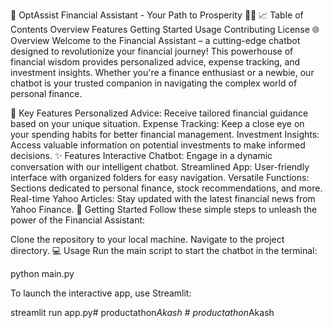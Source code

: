 🌟 OptAssist Financial Assistant - Your Path to Prosperity 🚀💸
📈 Table of Contents
Overview
Features
Getting Started
Usage
Contributing
License
🌐 Overview <a name="overview"></a>
Welcome to the Financial Assistant – a cutting-edge chatbot designed to revolutionize your financial journey! This powerhouse of financial wisdom provides personalized advice, expense tracking, and investment insights. Whether you're a finance enthusiast or a newbie, our chatbot is your trusted companion in navigating the complex world of personal finance.

💼 Key Features
Personalized Advice: Receive tailored financial guidance based on your unique situation.
Expense Tracking: Keep a close eye on your spending habits for better financial management.
Investment Insights: Access valuable information on potential investments to make informed decisions.
✨ Features <a name="features"></a>
Interactive Chatbot: Engage in a dynamic conversation with our intelligent chatbot.
Streamlined App: User-friendly interface with organized folders for easy navigation.
Versatile Functions: Sections dedicated to personal finance, stock recommendations, and more.
Real-time Yahoo Articles: Stay updated with the latest financial news from Yahoo Finance.
🚀 Getting Started <a name="getting-started"></a>
Follow these simple steps to unleash the power of the Financial Assistant:

Clone the repository to your local machine.
Navigate to the project directory.
💻 Usage <a name="usage"></a>
Run the main script to start the chatbot in the terminal:

python main.py

To launch the interactive app, use Streamlit:

streamlit run app.py#   p r o d u c t a t h o n _ A k a s h  
 #   p r o d u c t a t h o n _ A k a s h  
 